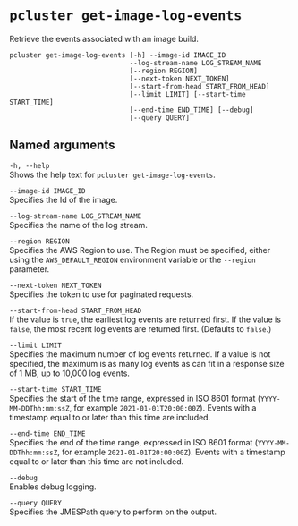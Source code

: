 # `pcluster get-image-log-events`<a name="pcluster.get-image-log-events-v3"></a>

Retrieve the events associated with an image build\.

```
pcluster get-image-log-events [-h] --image-id IMAGE_ID
                              --log-stream-name LOG_STREAM_NAME
                              [--region REGION]
                              [--next-token NEXT_TOKEN]
                              [--start-from-head START_FROM_HEAD]
                              [--limit LIMIT] [--start-time START_TIME]
                              [--end-time END_TIME] [--debug]
                              [--query QUERY]
```

## Named arguments<a name="pcluster-v3.get-image-log-events.namedargs"></a>

`-h, --help`  
Shows the help text for `pcluster get-image-log-events`\.

`--image-id IMAGE_ID`  
Specifies the Id of the image\.

`--log-stream-name LOG_STREAM_NAME`  
Specifies the name of the log stream\.

`--region REGION`  
Specifies the AWS Region to use\. The Region must be specified, either using the `AWS_DEFAULT_REGION` environment variable or the `--region` parameter\.

`--next-token NEXT_TOKEN`  
Specifies the token to use for paginated requests\.

`--start-from-head START_FROM_HEAD`  
If the value is `true`, the earliest log events are returned first\. If the value is `false`, the most recent log events are returned first\. \(Defaults to `false`\.\)

`--limit LIMIT`  
Specifies the maximum number of log events returned\. If a value is not specified, the maximum is as many log events as can fit in a response size of 1 MB, up to 10,000 log events\.

`--start-time START_TIME`  
Specifies the start of the time range, expressed in ISO 8601 format \(`YYYY-MM-DDThh:mm:ssZ`, for example `2021-01-01T20:00:00Z`\)\. Events with a timestamp equal to or later than this time are included\.

`--end-time END_TIME`  
Specifies the end of the time range, expressed in ISO 8601 format \(`YYYY-MM-DDThh:mm:ssZ`, for example `2021-01-01T20:00:00Z`\)\. Events with a timestamp equal to or later than this time are not included\.

`--debug`  
Enables debug logging\.

`--query QUERY`  
Specifies the JMESPath query to perform on the output\.